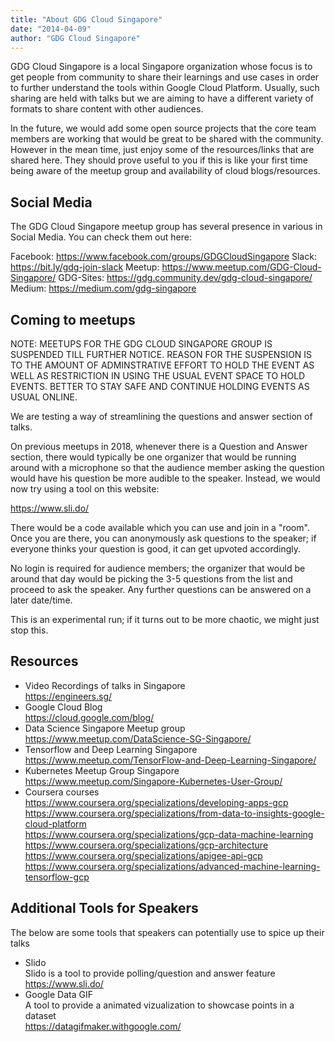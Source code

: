 ```yaml
---
title: "About GDG Cloud Singapore"
date: "2014-04-09"
author: "GDG Cloud Singapore"
---
```


GDG Cloud Singapore is a local Singapore organization whose focus is to get people from community to share their learnings and use cases in order to further understand the tools within Google Cloud Platform. Usually, such sharing are held with talks but we are aiming to have a different variety of formats to share content with other audiences.

In the future, we would add some open source projects that the core team members are working that would be great to be shared with the community. However in the mean time, just enjoy some of the resources/links that are shared here. They should prove useful to you if this is like your first time being aware of the meetup group and availability of cloud blogs/resources.

## Social Media

The GDG Cloud Singapore meetup group has several presence in various in Social Media. You can check them out here:

Facebook: https://www.facebook.com/groups/GDGCloudSingapore
Slack: https://bit.ly/gdg-join-slack
Meetup: https://www.meetup.com/GDG-Cloud-Singapore/
GDG-Sites: https://gdg.community.dev/gdg-cloud-singapore/
Medium: https://medium.com/gdg-singapore

## Coming to meetups

NOTE: MEETUPS FOR THE GDG CLOUD SINGAPORE GROUP IS SUSPENDED TILL FURTHER NOTICE. REASON FOR THE SUSPENSION IS TO THE AMOUNT OF ADMINSTRATIVE EFFORT TO HOLD THE EVENT AS WELL AS RESTRICTION IN USING THE USUAL EVENT SPACE TO HOLD EVENTS. BETTER TO STAY SAFE AND CONTINUE HOLDING EVENTS AS USUAL ONLINE.

We are testing a way of streamlining the questions and answer section of talks.

On previous meetups in 2018, whenever there is a Question and Answer section, there would typically be one organizer that would be running around with a microphone so that the audience member asking the question would have his question be more audible to the speaker. Instead, we would now try using a tool on this website:

https://www.sli.do/

There would be a code available which you can use and join in a "room". Once you are there, you can anonymously ask questions to the speaker; if everyone thinks your question is good, it can get upvoted accordingly.

No login is required for audience members; the organizer that would be around that day would be picking the 3-5 questions from the list and proceed to ask the speaker. Any further questions can be answered on a later date/time.

This is an experimental run; if it turns out to be more chaotic, we might just stop this.

## Resources

- Video Recordings of talks in Singapore  
  https://engineers.sg/
- Google Cloud Blog  
  https://cloud.google.com/blog/
- Data Science Singapore Meetup group  
  https://www.meetup.com/DataScience-SG-Singapore/
- Tensorflow and Deep Learning Singapore  
  https://www.meetup.com/TensorFlow-and-Deep-Learning-Singapore/
- Kubernetes Meetup Group Singapore  
  https://www.meetup.com/Singapore-Kubernetes-User-Group/
- Coursera courses  
  https://www.coursera.org/specializations/developing-apps-gcp  
  https://www.coursera.org/specializations/from-data-to-insights-google-cloud-platform  
  https://www.coursera.org/specializations/gcp-data-machine-learning  
  https://www.coursera.org/specializations/gcp-architecture  
  https://www.coursera.org/specializations/apigee-api-gcp  
  https://www.coursera.org/specializations/advanced-machine-learning-tensorflow-gcp

## Additional Tools for Speakers

The below are some tools that speakers can potentially use to spice up their talks

- Slido  
  Slido is a tool to provide polling/question and answer feature  
  https://www.sli.do/
- Google Data GIF  
  A tool to provide a animated vizualization to showcase points in a dataset  
  https://datagifmaker.withgoogle.com/
